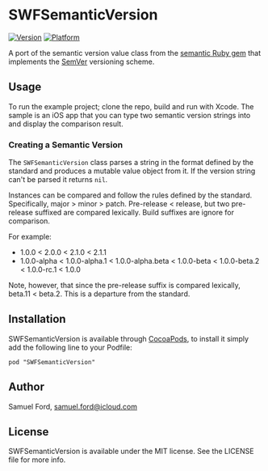 # SWFSemanticVersion

[![Version](http://cocoapod-badges.herokuapp.com/v/SWFSemanticVersion/badge.png)](http://cocoadocs.org/docsets/SWFSemanticVersion)
[![Platform](http://cocoapod-badges.herokuapp.com/p/SWFSemanticVersion/badge.png)](http://cocoadocs.org/docsets/SWFSemanticVersion)

A port of the semantic version value class from the [semantic Ruby gem](https://github.com/jlindsey/semantic) that implements the [SemVer](http://semver.org) versioning scheme.

## Usage

To run the example project; clone the repo, build and run with Xcode. The sample is an iOS app that you can type two semantic version strings into and display the comparison result.

### Creating a Semantic Version

The `SWFSemanticVersion` class parses a string in the format defined by the standard and produces a mutable value object from it. If the version string can't be parsed it returns `nil`.

Instances can be compared and follow the rules defined by the standard. Specifically, major > minor > patch. Pre-release < release, but two pre-release suffixed are compared lexically. Build suffixes are ignore for comparison.

For example:

* 1.0.0 < 2.0.0 < 2.1.0 < 2.1.1
* 1.0.0-alpha < 1.0.0-alpha.1 < 1.0.0-alpha.beta < 1.0.0-beta < 1.0.0-beta.2 < 1.0.0-rc.1 < 1.0.0

Note, however, that since the pre-release suffix is compared lexically, beta.11 < beta.2. This is a departure from the standard.

## Installation

SWFSemanticVersion is available through [CocoaPods](http://cocoapods.org), to install
it simply add the following line to your Podfile:

    pod "SWFSemanticVersion"

## Author

Samuel Ford, samuel.ford@icloud.com

## License

SWFSemanticVersion is available under the MIT license. See the LICENSE file for more info.

